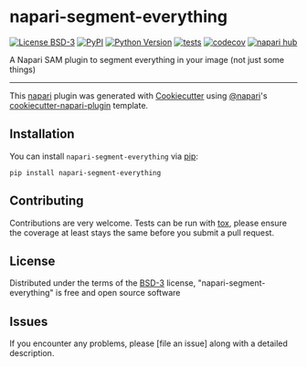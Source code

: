 # napari-segment-everything

[![License BSD-3](https://img.shields.io/pypi/l/napari-segment-everything.svg?color=green)](https://github.com/bnorthan/napari-segment-everything/raw/main/LICENSE)
[![PyPI](https://img.shields.io/pypi/v/napari-segment-everything.svg?color=green)](https://pypi.org/project/napari-segment-everything)
[![Python Version](https://img.shields.io/pypi/pyversions/napari-segment-everything.svg?color=green)](https://python.org)
[![tests](https://github.com/bnorthan/napari-segment-everything/workflows/tests/badge.svg)](https://github.com/bnorthan/napari-segment-everything/actions)
[![codecov](https://codecov.io/gh/bnorthan/napari-segment-everything/branch/main/graph/badge.svg)](https://codecov.io/gh/bnorthan/napari-segment-everything)
[![napari hub](https://img.shields.io/endpoint?url=https://api.napari-hub.org/shields/napari-segment-everything)](https://napari-hub.org/plugins/napari-segment-everything)

A Napari SAM plugin to segment everything in your image (not just some things)

----------------------------------

This [napari] plugin was generated with [Cookiecutter] using [@napari]'s [cookiecutter-napari-plugin] template.

<!--
Don't miss the full getting started guide to set up your new package:
https://github.com/napari/cookiecutter-napari-plugin#getting-started

and review the napari docs for plugin developers:
https://napari.org/stable/plugins/index.html
-->

## Installation

You can install `napari-segment-everything` via [pip]:

    pip install napari-segment-everything




## Contributing

Contributions are very welcome. Tests can be run with [tox], please ensure
the coverage at least stays the same before you submit a pull request.

## License

Distributed under the terms of the [BSD-3] license,
"napari-segment-everything" is free and open source software

## Issues

If you encounter any problems, please [file an issue] along with a detailed description.

[napari]: https://github.com/napari/napari
[Cookiecutter]: https://github.com/audreyr/cookiecutter
[@napari]: https://github.com/napari
[MIT]: http://opensource.org/licenses/MIT
[BSD-3]: http://opensource.org/licenses/BSD-3-Clause
[GNU GPL v3.0]: http://www.gnu.org/licenses/gpl-3.0.txt
[GNU LGPL v3.0]: http://www.gnu.org/licenses/lgpl-3.0.txt
[Apache Software License 2.0]: http://www.apache.org/licenses/LICENSE-2.0
[Mozilla Public License 2.0]: https://www.mozilla.org/media/MPL/2.0/index.txt
[cookiecutter-napari-plugin]: https://github.com/napari/cookiecutter-napari-plugin

[napari]: https://github.com/napari/napari
[tox]: https://tox.readthedocs.io/en/latest/
[pip]: https://pypi.org/project/pip/
[PyPI]: https://pypi.org/
